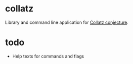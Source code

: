 # collatz

Library and command line application for [Collatz conjecture](https://en.wikipedia.org/wiki/Collatz_conjecture).

# todo

- Help texts for commands and flags
